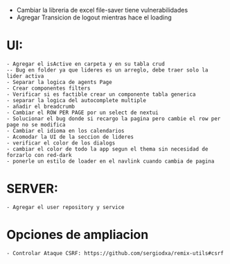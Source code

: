 

- Cambiar la libreria de excel file-saver tiene vulnerabilidades
- Agregar Transicion de logout mientras hace el loading


# UI:
    - Agregar el isActive en carpeta y en su tabla crud
    -- Bug en folder ya que lideres es un arreglo, debe traer solo la lider activa
    - Separar la logica de agents Page
    - Crear componentes filters
    - Verificar si es factible crear un componente tabla generica
    - separar la logica del autocomplete multiple
    - añadir el breadcrumb
    - Cambiar el ROW PER PAGE por un select de nextui
    - Solucionar el bug donde si recargo la pagina pero cambie el row per page no se modifica
    - Cambiar el idioma en los calendarios
    - Acomodar la UI de la seccion de lideres
    - verificar el color de los dialogs
    - cambiar el color de todo la app segun el thema sin necesidad de forzarlo con red-dark
    - ponerle un estilo de loader en el navlink cuando cambia de pagina
    

# SERVER:
    - Agregar el user repository y service

# Opciones de ampliacion
    - Controlar Ataque CSRF: https://github.com/sergiodxa/remix-utils#csrf